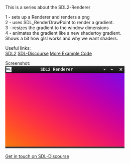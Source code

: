 This is a series about the SDL2-Renderer  

  1 - sets up a Renderer and renders a png  
  2 - uses SDL_RenderDrawPoint to render a gradient.  
  3 - resizes the gradient to the window dimensions  
  4 - animates the gradient like a new shadertoy gradient.  
      Shows a bit how glsl works and why we want shaders.  

Useful links:  
[SDL2](https://www.libsdl.org/)  [SDL-Discourse](https://discourse.libsdl.org)  [More Example Code](https://gist.github.com/Acry/baa861b8e370c6eddbb18519c487d9d8)

Screenshot:  
![Screenshot](./screenshot.jpg)

[Get in touch on SDL-Discourse](https://discourse.libsdl.org/u/Acry/summary)
